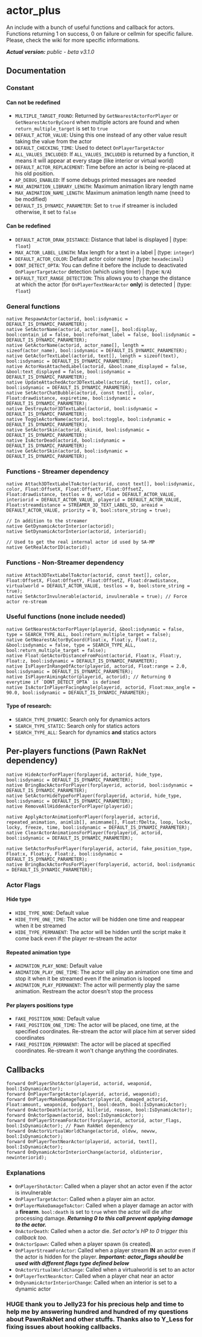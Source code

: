 # actor_plus
An include with a bunch of useful functions and callback for actors.
Functions returning 1 on success, 0 on failure or cellmin for specific failure. Please, check the wiki for more specific informations.

***Actual version:*** *public - beta v3.1.0*

## Documentation
### Constant
#### Can not be redefined
* `MULTIPLE_TARGET_FOUND`: Returned by `GetNearestActorForPlayer` or `GetNearestActorByCoord` when multiple actors are found and when `return_multiple_target` is set to `true`
* `DEFAULT_ACTOR_VALUE`: Using this one instead of any other value result taking the value from the actor
* `DEFAULT_CHECKING_TIME`: Used to detect `OnPlayerTargetActor`
* `ALL_VALUES_INCLUDED`: If `ALL_VALUES_INCLUDED` is returned by a function, it means it will appear at every stage (like interior or virtual world)
* `DEFAULT_ACTOR_REPLACEMENT`: Time before an actor is being re-placed at his old position.
* `AP_DEBUG_ENABLED`: If some debugs printed messages are needed
* `MAX_ANIMATION_LIBRARY_LENGTH`: Maximum animation library length name
* `MAX_ANIMATION_NAME_LENGTH`: Maximum animation length name (need to be modified)
* `DEFAULT_IS_DYNAMIC_PARAMETER`: Set to `true` if streamer is included otherwise, it set to `false`

#### Can be redefined
* `DEFAULT_ACTOR_DRAW_DISTANCE`: Distance that label is displayed | (type: `float`)
* `MAX_ACTOR_LABEL_LENGTH`: Max length for a text in a label | (type: `integer`)
* `DEFAULT_ACTOR_COLOR`: Default actor color name | (type: `hexadecimal`)
* `DONT_DETECT_OPTA`: You can define it before the include to deactivated `OnPlayerTargetActor` detection (which using timer) | (type: `N/A`)
* `DEFAULT_TEXT_RANGE_DETECTION`: This allows you to change the distance at which the actor (for `OnPlayerTextNearActor` **only**) is detected | (type: `float`)

### General functions
```pawn
native RespawnActor(actorid, bool:isdynamic = DEFAULT_IS_DYNAMIC_PARAMETER);
native SetActorName(actorid, actor_name[], bool:display, bool:contain_id = false, bool:reformat_label = false, bool:isdynamic = DEFAULT_IS_DYNAMIC_PARAMETER);
native GetActorName(actorid, actor_name[], length = sizeof(actor_name), bool:isdynamic = DEFAULT_IS_DYNAMIC_PARAMETER);
native GetActorTextLabel(actorid, text[], length = sizeof(text), bool:isdynamic = DEFAULT_IS_DYNAMIC_PARAMETER);
native ActorHasAttachedLabel(actorid, &bool:name_displayed = false, &bool:text_displayed = false, bool:isdynamic = DEFAULT_IS_DYNAMIC_PARAMETER);
native UpdateAttachedActor3DTextLabel(actorid, text[], color, bool:isdynamic = DEFAULT_IS_DYNAMIC_PARAMETER);
native SetActorChatBubble(actorid, const text[], color, Float:drawdistance, expiretime, bool:isdynamic = DEFAULT_IS_DYNAMIC_PARAMETER);
native DestroyActor3DTextLabel(actorid, bool:isdynamic = DEFAULT_IS_DYNAMIC_PARAMETER);
native ToggleActorName(actorid, bool:toggle, bool:isdynamic = DEFAULT_IS_DYNAMIC_PARAMETER);
native SetActorSkin(actorid, skinid, bool:isdynamic = DEFAULT_IS_DYNAMIC_PARAMETER);
native IsActorDead(actorid, bool:isdynamic = DEFAULT_IS_DYNAMIC_PARAMETER);
native GetActorSkin(actorid, bool:isdynamic = DEFAULT_IS_DYNAMIC_PARAMETER);
``` 

### Functions - Streamer dependency
```pawn
native Attach3DTextLabelToActor(actorid, const text[], bool:isdynamic, color, Float:OffsetX, Float:OffsetY, Float:OffsetZ, Float:drawdistance, testlos = 0, worldid = DEFAULT_ACTOR_VALUE, interiorid = DEFAULT_ACTOR_VALUE, playerid = DEFAULT_ACTOR_VALUE, Float:streamdistance = STREAMER_3D_TEXT_LABEL_SD, areaid = DEFAULT_ACTOR_VALUE, priority = 0, bool:store_string = true);

// In addition to the streamer
native GetDynamicActorInterior(actorid);
native SetDynamicActorInterior(actorid, interiorid);

// Used to get the real internal actor id used by SA-MP
native GetRealActorID(actorid);
```

### Functions - Non-Streamer dependency
```pawn
native Attach3DTextLabelToActor(actorid, const text[], color, Float:OffsetX, Float:OffsetY, Float:OffsetZ, Float:drawdistance, virtualworld = DEFAULT_ACTOR_VALUE, testlos = 0, bool:store_string = true);
native SetActorInvulnerable(actorid, invulnerable = true); // Force actor re-stream
```

### Useful functions (none include needed)
```pawn
native GetNearestActorForPlayer(playerid, &bool:isdynamic = false, type = SEARCH_TYPE_ALL, bool:return_multiple_target = false);
native GetNearestActorByCoord(Float:x, Float:y, Float:z, &bool:isdynamic = false, type = SEARCH_TYPE_ALL, bool:return_multiple_target = false);
native Float:GetActorDistanceFromPoint(actorid, Float:x, Float:y, Float:z, bool:isdynamic = DEFAULT_IS_DYNAMIC_PARAMETER);
native IsPlayerInRangeOfActor(playerid, actorid, Float:range = 2.0, bool:isdynamic = DEFAULT_IS_DYNAMIC_PARAMETER);
native IsPlayerAimingActor(playerid, actorid); // Returning 0 everytime if `DONT_DETECT_OPTA` is defined
native IsActorInPlayerFacingAngle(playerid, actorid, Float:max_angle = 90.0, bool:isdynamic = DEFAULT_IS_DYNAMIC_PARAMETER);
```

#### Type of research:
* `SEARCH_TYPE_DYNAMIC`: Search only for dynamics actors
* `SEARCH_TYPE_STATIC`: Search only for statics actors
* `SEARCH_TYPE_ALL`: Search for dynamics **and** statics actors

## Per-players functions (Pawn RakNet dependency)
```pawn
native HideActorForPlayer(forplayerid, actorid, hide_type, bool:isdynamic = DEFAULT_IS_DYNAMIC_PARAMETER);
native BringBackActorForPlayer(forplayerid, actorid, bool:isdynamic = DEFAULT_IS_DYNAMIC_PARAMETER);
native SetActorHideTypeForPlayer(forplayerid, actorid, hide_type, bool:isdynamic = DEFAULT_IS_DYNAMIC_PARAMETER);
native RemoveAllHiddenActorForPlayer(playerid);

native ApplyActorAnimationForPlayer(forplayerid, actorid, repeated_animation, animlib[], animname[], Float:fDelta, loop, lockx, locky, freeze, time, bool:isdynamic = DEFAULT_IS_DYNAMIC_PARAMETER);
native ClearActorAnimationsForPlayer(forplayerid, actorid, bool:isdynamic = DEFAULT_IS_DYNAMIC_PARAMETER);

native SetActorPosForPlayer(forplayerid, actorid, fake_position_type, Float:x, Float:y, Float:z, bool:isdynamic = DEFAULT_IS_DYNAMIC_PARAMETER);
native BringBackActorPosForPlayer(forplayerid, actorid, bool:isdynamic = DEFAULT_IS_DYNAMIC_PARAMETER);
```

### Actor Flags
#### Hide type
* `HIDE_TYPE_NONE`: Default value
* `HIDE_TYPE_ONE_TIME`: The actor will be hidden one time and reappear when it be streamed
* `HIDE_TYPE_PERMANENT`: The actor will be hidden until the script make it come back even if the player re-stream the actor

#### Repeated animation type
* `ANIMATION_PLAY_NONE`: Default value
* `ANIMATION_PLAY_ONE_TIME`: The actor will play an animation one time and stop it when it be streamed even if the animation is looped
* `ANIMATION_PLAY_PERMANENT`: The actor will permently play the same animation. Restream the actor doesn't stop the process

#### Per players positions type
* `FAKE_POSITION_NONE`: Default value
* `FAKE_POSITION_ONE_TIME`: The actor will be placed, one time, at the specified coordinates. Re-stream the actor will place him at server sided coordinates
* `FAKE_POSITION_PERMANENT`: The actor will be placed at specified coordinates. Re-stream it won't change anything the coordinates.

## Callbacks
```pawn
forward OnPlayerShotActor(playerid, actorid, weaponid, bool:IsDynamicActor);
forward OnPlayerTargetActor(playerid, actorid, weaponid);
forward OnPlayerMakeDamageToActor(playerid, damaged_actorid, Float:amount, weaponid, bodypart, bool:death, bool:IsDynamicActor);
forward OnActorDeath(actorid, killerid, reason, bool:IsDynamicActor);
forward OnActorSpawn(actorid, bool:IsDynamicActor);
forward OnPlayerStreamForActor(forplayerid, actorid, actor_flags, bool:IsDynamicActor); // Pawn RakNet dependency
forward OnActorVirtualWorldChange(actorid, oldvw, newvw, bool:IsDynamicActor);
forward OnPlayerTextNearActor(playerid, actorid, text[], bool:IsDynamicActor);
forward OnDynamicActorInteriorChange(actorid, oldinterior, newinteriorid);
```

### Explanations
* `OnPlayerShotActor`: Called when a player shot an actor even if the actor is invulnerable
* `OnPlayerTargetActor`: Called when a player aim an actor.
* `OnPlayerMakeDamageToActor`: Called when a player damage an actor with a **firearm**. `bool:death` is set to `true` when the actor will die after processing damage.
***Returning 0 to this call prevent applying damage to the actor.***
* `OnActorDeath`: Called when a actor die. *Set actor's HP to 0 trigger this callback too.*
* `OnActorSpawn`: Called when a player spawn (is created).
* `OnPlayerStreamForActor`: Called when a player stream **IN** an actor even if the actor is hidden for the player.
***Important: actor_flags should be used with different flags type defined below***
* `OnActorVirtualWorldChange`: Called when a virtualworld is set to an actor 
* `OnPlayerTextNearActor`: Called when a player chat near an actor
* `OnDynamicActorInteriorChange`: Called when an interior is set to a dynamic actor

### **HUGE** thank you to Jelly23 for his precious help and time to help me by answering hundred and hundred of my questions about PawnRakNet and other stuffs. Thanks also to Y_Less for fixing issues about hooking callbacks.
